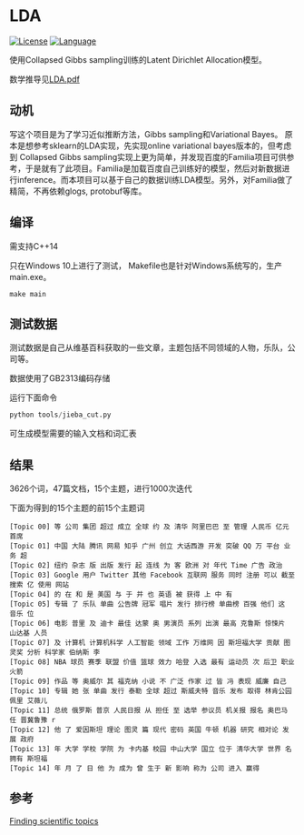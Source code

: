 # LDA
[![License](https://img.shields.io/pypi/l/Django.svg)](LICENSE)
[![Language](https://img.shields.io/badge/language-c%2B%2B-orange.svg)](src)

使用Collapsed Gibbs sampling训练的Latent Dirichlet Allocation模型。

数学推导见[LDA.pdf](https://github.com/PanJianning/LDA/edit/master/LDA.pdf)

## 动机
写这个项目是为了学习近似推断方法，Gibbs sampling和Variational Bayes。 原本是想参考sklearn的LDA实现，先实现online variational bayes版本的，但考虑到
Collapsed Gibbs sampling实现上更为简单，并发现百度的Familia项目可供参考，于是就有了此项目。Familia是加载百度自己训练好的模型，然后对新数据进行inference。而本项目可以基于自己的数据训练LDA模型。另外，对Familia做了精简，不再依赖glogs, protobuf等库。

## 编译
需支持C++14

只在Windows 10上进行了测试， Makefile也是针对Windows系统写的，生产main.exe。
```shell
make main
```
## 测试数据
测试数据是自己从维基百科获取的一些文章，主题包括不同领域的人物，乐队，公司等。

数据使用了GB2313编码存储

运行下面命令
```python
python tools/jieba_cut.py
```
可生成模型需要的输入文档和词汇表

## 结果
3626个词，47篇文档，15个主题，进行1000次迭代

下面为得到的15个主题的前15个主题词
```
[Topic 00] 等 公司 集团 超过 成立 全球 约 及 清华 阿里巴巴 至 管理 人民币 亿元 首席
[Topic 01] 中国 大陆 腾讯 网易 知乎 广州 创立 大话西游 开发 突破 QQ 万 平台 业务 超
[Topic 02] 纽约 杂志 版 出版 发行 起 连线 为 客 欧洲 对 年代 Time 广告 政治
[Topic 03] Google 用户 Twitter 其他 Facebook 互联网 服务 同时 注册 可以 截至 搜索 亿 使用 网站
[Topic 04] 的 在 和 是 美国 与 于 并 也 英语 被 获得 上 中 有
[Topic 05] 专辑 了 乐队 单曲 公告牌 冠军 唱片 发行 排行榜 单曲榜 百强 他们 这 音乐 位
[Topic 06] 电影 普里 及 迪卡 最佳 达蒙 奥 男演员 系列 出演 最高 克鲁斯 惊悚片 山达基 人员
[Topic 07] 及 计算机 计算机科学 人工智能 领域 工作 万维网 因 斯坦福大学 贡献 图灵奖 分析 科学家 伯纳斯 李
[Topic 08] NBA 球员 赛季 联盟 价值 篮球 效力 哈登 入选 最有 运动员 次 后卫 职业 火箭
[Topic 09] 作品 等 奥威尔 其 福克纳 小说 不 广泛 作家 过 皆 冯 表现 威廉 自己
[Topic 10] 专辑 她 张 单曲 发行 泰勒 全球 超过 斯威夫特 音乐 发布 取得 林肯公园 佩里 艾薇儿
[Topic 11] 总统 俄罗斯 普京 人民日报 从 担任 至 选举 参议员 机关报 报名 奥巴马 任 晋冀鲁豫 r
[Topic 12] 他 了 爱因斯坦 理论 图灵 篇 现代 密码 英国 牛顿 机器 研究 相对论 发展 政府
[Topic 13] 年 大学 学校 学院 为 卡内基 校园 中山大学 国立 位于 清华大学 世界 名 拥有 斯坦福
[Topic 14] 年 月 了 日 他 为 成为 曾 生于 新 影响 称为 公司 进入 赢得
```
## 参考
[Finding scientific topics](http://psiexp.ss.uci.edu/research/papers/sciencetopics.pdf)
